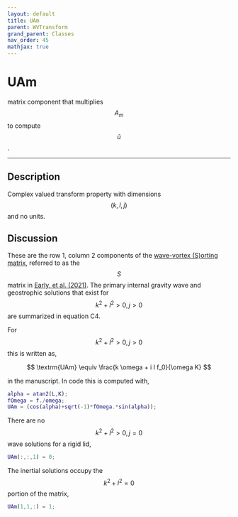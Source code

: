 ```yaml
---
layout: default
title: UAm
parent: WVTransform
grand_parent: Classes
nav_order: 45
mathjax: true
---
```


#  UAm

matrix component that multiplies $$A_m$$ to compute $$\tilde{u}$$.


---

## Description
Complex valued transform property with dimensions $$(k,l,j)$$ and no units.

## Discussion

These are the row 1, column 2 components of the [wave-vortex (S)orting matrix](/mathematical-introduction/transformations.html), referred to as the $$S$$ matrix in [Early, et al. (2021)](https://doi.org/10.1017/jfm.2020.995). The primary internal gravity wave and geostrophic solutions that exist for $$k^2+l^2>0, j>0$$ are summarized in equation C4.

For $$k^2+l^2>0, j>0$$ this is written as,

$$
\textrm{UAm} \equiv \frac{k \omega + i l f_0}{\omega K}
$$

in the manuscript. In code this is computed with,

```matlab
alpha = atan2(L,K);
fOmega = f./omega;
UAm = (cos(alpha)+sqrt(-1)*fOmega.*sin(alpha));
```

There are no $$k^2+l^2>0, j=0$$ wave solutions for a rigid lid,

```matlab
UAm(:,:,1) = 0;
```

The inertial solutions occupy the $$k^2+l^2=0$$ portion of the matrix,

```matlab
UAm(1,1,:) = 1;
```

